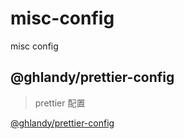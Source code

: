 # misc-config

misc config

## @ghlandy/prettier-config

> prettier 配置

[@ghlandy/prettier-config](./packages/prettier-config/README.md)
